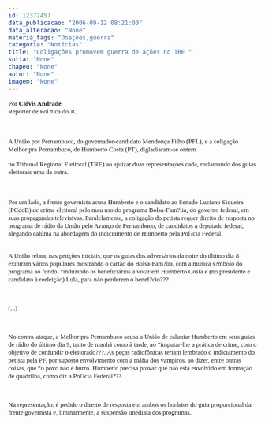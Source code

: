 ```yaml
---
id: 12372457
data_publicacao: "2006-09-12 08:21:00"
data_alteracao: "None"
materia_tags: "Doações,guerra"
categoria: "Notícias"
title: "Coligações promovem guerra de ações no TRE "
sutia: "None"
chapeu: "None"
autor: "None"
imagem: "None"
---
```

<p><DIV><FONT face=Arial size=2><FONT face=Verdana>Por <STRONG>Clóvis Andrade<BR></STRONG>Repórter de Pol?tica do JC</FONT></FONT></DIV></p>
<p><DIV><FONT face=Verdana></FONT>&nbsp;</DIV></p>
<p><DIV><FONT face=Arial size=2><FONT face=Verdana>A União por Pernambuco, do governador-candidato Mendonça Filho (PFL), e a coligação Melhor pra Pernambuco, de Humberto Costa (PT), digladiaram-se ontem</p>
<p> no Tribunal Regional Eleitoral (TRE) ao ajuizar duas representações cada, reclamando dos guias eleitorais uma da outra. </FONT></FONT></DIV></p>
<p><DIV><FONT face=Arial size=2><FONT face=Verdana></FONT></FONT>&nbsp;</DIV></p>
<p><DIV><FONT face=Arial size=2><FONT face=Verdana>Por um lado, a frente governista acusa Humberto e o candidato ao Senado Luciano Siqueira (PCdoB) de crime eleitoral pelo mau uso do programa Bolsa-Fam?lia, do governo federal, em suas propagandas televisivas. Paralelamente, a coligação do petista requer direito de resposta no programa de rádio da União pelo Avanço de Pernambuco, de candidatos a deputado federal, alegando calúnia na abordagem do indiciamento de Humberto pela Pol?cia Federal.</FONT></FONT></DIV><FONT face=Arial size=2><FONT face=Verdana></p>
<p><DIV><BR>A União relata, nas petições iniciais, que os guias dos adversários da noite do último dia 8 exibiram vários populares mostrando o cartão do Bolsa-Fam?lia, com a música s?mbolo do programa ao fundo, “induzindo os beneficiários a votar em Humberto Costa e (no presidente e candidato à reeleição) Lula, para não perderem o benef?cio???. </DIV></p>
<p><DIV>&nbsp;</DIV></p>
<p><DIV>(...)</DIV></p>
<p><DIV>&nbsp;</DIV></p>
<p><DIV>No contra-ataque, a Melhor pra Pernambuco acusa a União de caluniar Humberto em seus guias de rádio do último dia 9, tanto de manhã como à tarde, ao “imputar-lhe a prática de crime, com o objetivo de confundir o eleitorado???. As peças radiofônicas teriam lembrado o indiciamento do petista pela PF, por suposto envolvimento com a máfia dos vampiros, ao dizer, entre outras coisas, que “o povo não é burro. Humberto precisa provar que não está envolvido em formação de quadrilha, como diz a Pol?cia Federal???. </DIV></p>
<p><DIV>&nbsp;</DIV></p>
<p><DIV>Na representação, é pedido o direito de resposta em ambos os horários do guia proporcional da frente governista e, liminarmente, a suspensão imediata dos programas.</FONT></FONT></DIV> </p>
